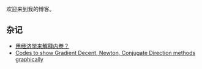 欢迎来到我的博客。

## 杂记

- [用经济学来解释内卷？](./docs/involution_economics/involution_economics.md)
- [Codes to show Gradient Decent, Newton, Conjugate Direction methods graphically](./docs/GD_NT_CD_graphically/GD_NT_CD_graphically.md)